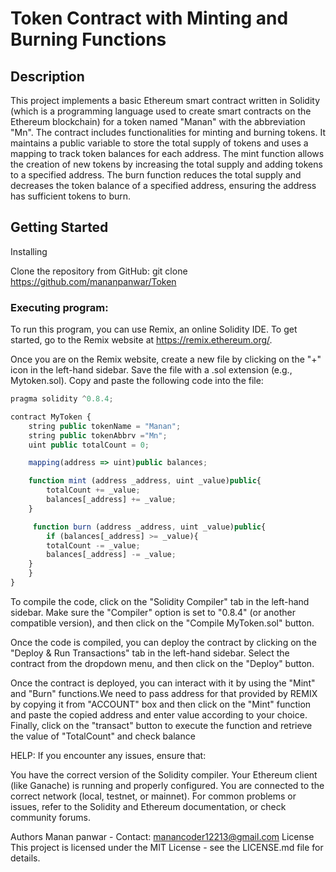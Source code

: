 # Token Contract with Minting and Burning Functions

## Description
This project implements a basic Ethereum smart contract written in Solidity (which is a programming language used to create smart contracts on the Ethereum blockchain) for a token named "Manan" with the abbreviation "Mn". The contract includes functionalities for minting and burning tokens. It maintains a public variable to store the total supply of tokens and uses a mapping to track token balances for each address. The mint function allows the creation of new tokens by increasing the total supply and adding tokens to a specified address. The burn function reduces the total supply and decreases the token balance of a specified address, ensuring the address has sufficient tokens to burn.

## Getting Started
Installing


Clone the repository from GitHub:
git clone https://github.com/mananpanwar/Token



### Executing program:
 
To run this program, you can use Remix, an online Solidity IDE. To get started, go to the Remix website at https://remix.ethereum.org/.

Once you are on the Remix website, create a new file by clicking on the "+" icon in the left-hand sidebar. Save the file with a .sol extension (e.g., Mytoken.sol). Copy and paste the following code into the file:

```javascript
pragma solidity ^0.8.4;

contract MyToken {
    string public tokenName = "Manan";
    string public tokenAbbrv ="Mn";
    uint public totalCount = 0;

    mapping(address => uint)public balances;

    function mint (address _address, uint _value)public{
        totalCount += _value;
        balances[_address] += _value;
    }

     function burn (address _address, uint _value)public{
        if (balances[_address] >= _value){
        totalCount -= _value;
        balances[_address] -= _value;
    }
    }
}

```
To compile the code, click on the "Solidity Compiler" tab in the left-hand sidebar. Make sure the "Compiler" option is set to "0.8.4" (or another compatible version), and then click on the "Compile MyToken.sol" button.

Once the code is compiled, you can deploy the contract by clicking on the "Deploy & Run Transactions" tab in the left-hand sidebar. Select the contract from the dropdown menu, and then click on the "Deploy" button.

Once the contract is deployed, you can interact with it by using the "Mint" and "Burn" functions.We need to pass address for that provided by REMIX by copying it from "ACCOUNT" box and then click on the "Mint" function and paste the  copied address and enter value according to your choice.
 Finally, click on the "transact" button to execute the function and retrieve the value of "TotalCount" and check balance












HELP:
If you encounter any issues, ensure that:

You have the correct version of the Solidity compiler.
Your Ethereum client (like Ganache) is running and properly configured.
You are connected to the correct network (local, testnet, or mainnet).
For common problems or issues, refer to the Solidity and Ethereum documentation, or check community forums.


Authors
Manan panwar - Contact: manancoder12213@gmail.com
License
This project is licensed under the MIT License - see the LICENSE.md file for details.




